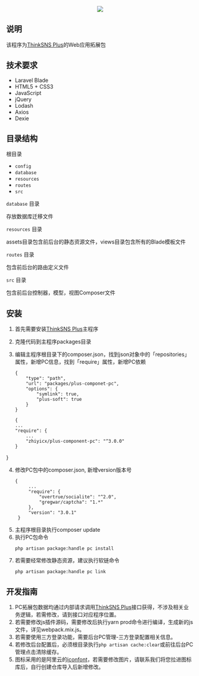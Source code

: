 <p align="center"><img src="https://github.com/slimkit/thinksns-plus/raw/master/public/plus.png"></p>

## 说明
该程序为[ThinkSNS Plus](https://github.com/slimkit/thinksns-plus/)的Web应用拓展包

## 技术要求
- Laravel Blade
- HTML5 + CSS3
- JavaScript
- jQuery
- Lodash
- Axios
- Dexie

## 目录结构
根目录
- `config`
- `database`
- `resources`
- `routes `
- `src`

`database` 目录

存放数据库迁移文件

`resources` 目录

assets目录包含前后台的静态资源文件，views目录包含所有的Blade模板文件

`routes` 目录

包含前后台的路由定义文件

`src` 目录

包含前后台控制器，模型，视图Composer文件

## 安装
1. 首先需要安装[ThinkSNS Plus](https://github.com/slimkit/thinksns-plus/)主程序
2. 克隆代码到主程序packages目录
3. 编辑主程序根目录下的composer.json，找到json对象中的「repositories」属性，新增PC信息，找到「require」属性，新增PC依赖
    ```
    {
        "type": "path",
        "url": "packages/plus-componet-pc",
        "options": {
            "symlink": true,
            "plus-soft": true
        }
    }
    ```
    
    ```
    {
    ...
    "require": {
        ...
        "zhiyicx/plus-component-pc": "^3.0.0"
    }
    ```
}

4. 修改PC包中的composer.json, 新增version版本号
   ```
   {
        ...
        "require": {
            "overtrue/socialite": "^2.0",
            "gregwar/captcha": "1.*"
        },
        "version": "3.0.1"
    }
   ```
5. 主程序根目录执行composer update
6. 执行PC包命令
   ```
   php artisan package:handle pc install
   ```
7. 若需要经常修改静态资源，建议执行软链命令
   ```
   php artisan package:handle pc link
   ```

## 开发指南
1. PC拓展包数据均通过内部请求调用[ThinkSNS Plus](https://slimkit.github.io/docs/api-v2-overview.html)接口获得，不涉及相关业务逻辑，若需修改，请到接口对应程序位置。
2. 若需要修改js插件源码，需要修改后执行yarn prod命令进行编译，生成新的js文件，详见webpack.mix.js。
3. 若需要使用三方登录功能，需要后台PC管理-三方登录配置相关信息。
4. 若修改后台配置后，必须根目录执行`php artisan cache:clear`或前往后台PC管理点击清除缓存。
5. 图标采用的是阿里云的[iconfont](http://www.iconfont.cn/)，若需要修改图片，请联系我们将您拉进图标库后，自行创建仓库导入后新增修改。
